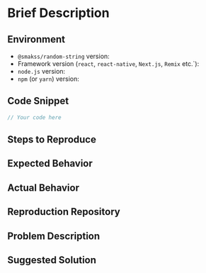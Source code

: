 <!--
Thank you for contributing by opening an issue! Please take a moment to review our Code of Conduct (found in the CODE_OF_CONDUCT.md file) to keep the community approachable and respectful.

For bug reports, please fill out the information below to help us understand the issue and address it in a timely manner. We value your feedback and contributions.
-->

# Brief Description
<!-- A brief description of the issue.-->

## Environment

- `@smakss/random-string` version:
- Framework version (`react`, `react-native`, `Next.js`, `Remix` etc.`):
- `node.js` version:
- `npm` (or `yarn`) version:

## Code Snippet
<!-- Please provide any relevant code snippets or examples here -->

```javascript
// Your code here
```

## Steps to Reproduce
<!-- What steps did we need to take to encounter the problem? -->

## Expected Behavior
<!-- What you expected to happen -->

## Actual Behavior
<!-- What actually happened. Include the full error message/screenshots/anything that might help understanding the issue -->

## Reproduction Repository
<!--
If possible, please provide a repository link where the issue can be reproduced. A minimal test case would be greatly appreciated and can significantly speed up the resolution process.
-->

## Problem Description
<!-- A clear and concise description of what the problem is. Include any additional context that might help us understand the issue. -->

## Suggested Solution
<!-- If you have any suggestion on how to fix the issue please provide it here. If not, just leave this section blank. -->
